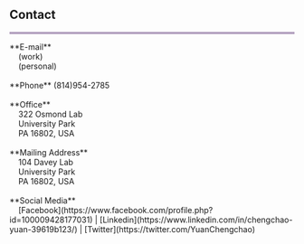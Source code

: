 ## Contact
<hr style="height:4px;border-width:0;color:gray;background-color:#B3A1BF">
**E-mail** <br /> 
  &nbsp;&nbsp;&nbsp;  <cxy52@psu.edu> (work) <br /> 
  &nbsp;&nbsp;&nbsp; <yuancc95@outlook.com> (personal)<br /> 
   <br />
**Phone** (814)954-2785<br /> 
<br />
**Office** <br /> 
   &nbsp;&nbsp;&nbsp; 322 Osmond Lab<br /> 
   &nbsp;&nbsp;&nbsp; University Park<br /> 
   &nbsp;&nbsp;&nbsp; PA 16802, USA<br /> 
<br />
**Mailing Address** <br /> 
   &nbsp;&nbsp;&nbsp; 104 Davey Lab<br /> 
   &nbsp;&nbsp;&nbsp; University Park<br /> 
   &nbsp;&nbsp;&nbsp; PA 16802, USA<br /> 
   <br />
    **Social Media** <br />
    &nbsp;&nbsp;&nbsp; [Facebook](https://www.facebook.com/profile.php?id=100009428177031) | [Linkedin](https://www.linkedin.com/in/chengchao-yuan-39619b123/) | [Twitter](https://twitter.com/YuanChengchao)

     
<br>












